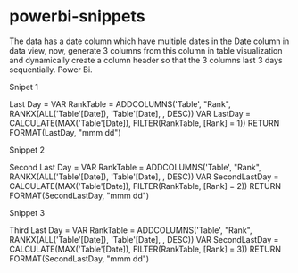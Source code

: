 # powerbi-snippets
The data has a date column which have multiple dates in the Date column in data view, now, generate 3 columns from this column in table visualization and dynamically create a column header so that the 3 columns last 3 days sequentially. Power Bi.



Snipet 1

Last Day = 
VAR RankTable = ADDCOLUMNS('Table', "Rank", RANKX(ALL('Table'[Date]), 'Table'[Date], , DESC))
VAR LastDay = CALCULATE(MAX('Table'[Date]), FILTER(RankTable, [Rank] = 1))
RETURN
FORMAT(LastDay, "mmm dd")



Snippet 2



Second Last Day = 
VAR RankTable = ADDCOLUMNS('Table', "Rank", RANKX(ALL('Table'[Date]), 'Table'[Date], , DESC))
VAR SecondLastDay = CALCULATE(MAX('Table'[Date]), FILTER(RankTable, [Rank] = 2))
RETURN
FORMAT(SecondLastDay, "mmm dd")



Snippet 3


Third Last Day = 
VAR RankTable = ADDCOLUMNS('Table', "Rank", RANKX(ALL('Table'[Date]), 'Table'[Date], , DESC))
VAR SecondLastDay = CALCULATE(MAX('Table'[Date]), FILTER(RankTable, [Rank] = 3))
RETURN
FORMAT(SecondLastDay, "mmm dd")
